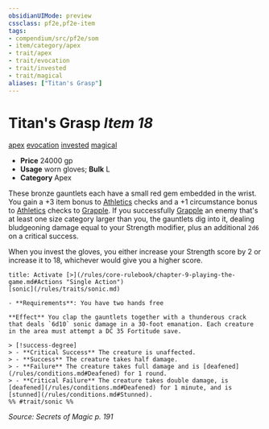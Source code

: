 ```yaml
---
obsidianUIMode: preview
cssclass: pf2e,pf2e-item
tags:
- compendium/src/pf2e/som
- item/category/apex
- trait/apex
- trait/evocation
- trait/invested
- trait/magical
aliases: ["Titan's Grasp"]
---
```

# Titan's Grasp *Item 18*  
[apex](/rules/traits/apex.md)  [evocation](/rules/traits/evocation.md)  [invested](/rules/traits/invested.md)  [magical](/rules/traits/magical.md)  

- **Price** 24000 gp
- **Usage** worn gloves; **Bulk** L
- **Category** Apex

These bronze gauntlets each have a small red gem embedded in the wrist. You gain a +3 item bonus to [Athletics](/compendium/skills.md#Athletics) checks and a +1 circumstance bonus to [Athletics](/compendium/skills.md#Athletics) checks to [Grapple](/rules/actions/grapple.md). If you successfully [Grapple](/rules/actions/grapple.md) an enemy that's at least one size category larger than you, the gauntlets dig into it, dealing bludgeoning damage equal to your Strength modifier, plus an additional `2d6` on a critical success.

When you invest the gloves, you either increase your Strength score by 2 or increase it to 18, whichever would give you a higher score.

```ad-embed-ability
title: Activate [>](/rules/core-rulebook/chapter-9-playing-the-game.md#Actions "Single Action")
[sonic](/rules/traits/sonic.md)  

- **Requirements**: You have two hands free

**Effect** You clap the gauntlets together with a thunderous crack that deals `6d10` sonic damage in a 30-foot emanation. Each creature in the area must attempt a DC 35 Fortitude save.

> [!success-degree] 
> - **Critical Success** The creature is unaffected.
> - **Success** The creature takes half damage.
> - **Failure** The creature takes full damage and is [deafened](/rules/conditions.md#Deafened) for 1 round.
> - **Critical Failure** The creature takes double damage, is [deafened](/rules/conditions.md#Deafened) for 1 minute, and is [stunned](/rules/conditions.md#Stunned).  
%% #trait/sonic %%
```

*Source: Secrets of Magic p. 191*
